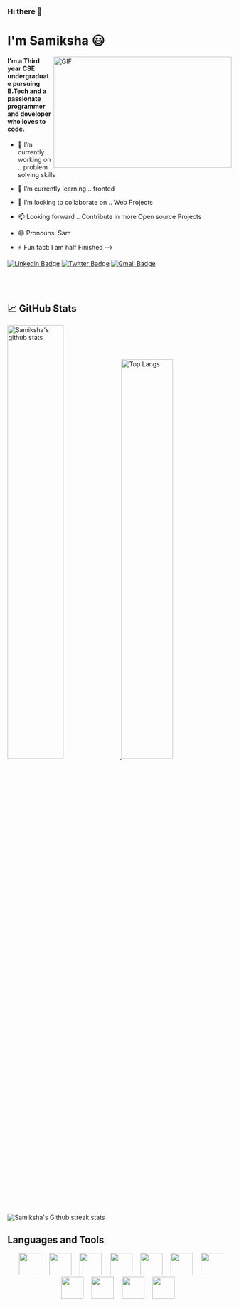 ### Hi there 👋
 
# I'm Samiksha :smiley:

<img align="right" alt="GIF" height="250px" width="400px" src="https://media.giphy.com/media/L7Lm7JSWSRkW5Vvjjg/giphy.gif" />

#### I'm a Third year CSE undergraduate pursuing B.Tech and a passionate programmer and developer who loves to code.
- 🔭 I’m currently working on .. problem solving skills

- 🌱 I’m currently learning .. fronted 

- 👯 I’m looking to collaborate on .. Web Projects

- 📫 Looking forward .. Contribute in more Open source Projects
 
- 😄 Pronouns: Sam

- ⚡ Fun fact: I am half Finished
-->
 

[![Linkedin Badge](https://img.shields.io/badge/-samiksha-blue?style=flat&logo=Linkedin&logoColor=white&link=https://www.linkedin.com/in/samikshasandipsankar/)](https://www.linkedin.com/in/samikshasandipsankar/)
[![Twitter Badge](https://img.shields.io/badge/-@Samiksha_S_S-1ca0f1?style=flat&labelColor=1ca0f1&logo=twitter&logoColor=white&link=https://twitter.com/Samiksha_S_S)](https://twitter.com/Samiksha_S_S)
[![Gmail Badge](https://img.shields.io/badge/Gmail-D14836?style=flat&logo=gmail&logoColor=white&link=mailto:samikshasankar2000@gmail.com)](mailto:samikshasankar2000@gmail.com)


<br><br>
 ## &#x1f4c8; GitHub Stats
<a  href="https://github.com/SamikshaSankar">   
<img alt="Samiksha's github stats" width="50%" src="https://github-readme-stats.vercel.app/api?username=SamikshaSankar&show_icons=true&count_private=true&hide_border=true&title_color=ffffff&text_color=c9cacc&icon_color=2bbc8a&bg_color=1d1f21" href="https://github.com/SamikshaSankar" />
<img alt="Top Langs" width="48%" src="https://github-readme-stats.vercel.app/api/top-langs/?username=SamikshaSankar&layout=compact&count_private=true&&hide_border=true&title_color=ffffff&text_color=c9cacc&icon_color=2bbc8a&bg_color=1d1f21" href="https://github.com/SamikshaSankar" />
</a>

<br/><br/>
![Samiksha's Github streak stats](https://github-readme-streak-stats.herokuapp.com/?user=SamikshaSankar) 

## Languages and Tools
<p align="center" >
<code> <img height="50" src="https://images.vexels.com/media/users/3/166383/isolated/preview/6024bc5746d7436c727825dc4fc23c22-html-programming-language-icon-by-vexels.png"> </code>
<code> <img height="50" src="https://3.bp.blogspot.com/-oRSUw_TmO9o/XIb61m88fcI/AAAAAAAAIq0/vnxl2zzsXEQsnHI2fH4GjKu_ZT0urRo4wCK4BGAYYCw/s1600/icon%2Bcss%2B3.png"> </code>
<code> <img height="50" src="https://www.clipartmax.com/png/middle/470-4707396_javascript-icon-html-css-js-icons.png"> </code>
<code> <img height="50" src="https://cdn.iconscout.com/icon/free/png-256/php-99-1175127.png"> </code>
<code> <img height="50" src="https://www.mysql.com/common/logos/logo-mysql-170x115.png"> </code>
<code> <img height="50" src="https://cdn.icon-icons.com/icons2/2108/PNG/512/java_icon_130901.png"> </code>
<code> <img height="50" src="https://img.icons8.com/color/452/nodejs.png"> </code>
<code> <img height="50" src="https://upload.wikimedia.org/wikipedia/commons/thumb/3/3f/Git_icon.svg/1024px-Git_icon.svg.png"> </code>
<code> <img height="50" src="https://cdn.worldvectorlogo.com/logos/ubuntu-2.svg"> </code>
<code> <img height="50" src="https://img.icons8.com/color/452/amazon-web-services.png"> </code>
 <code> <img height="50" src="https://img.icons8.com/color/452/visual-studio.png"> </code>
</p>
 
